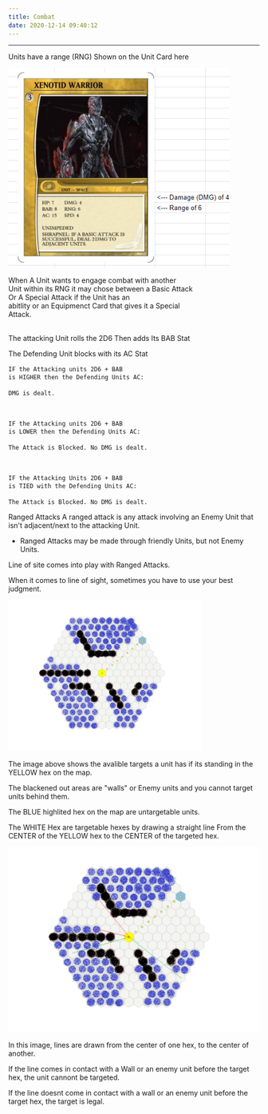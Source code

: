 ```yaml
---
title: Combat
date: 2020-12-14 09:40:12
---
```

___			
Units have a range (RNG) Shown on the Unit Card here				

![Unit](./5_combat/combat_unit.PNG)
				
When A Unit wants to engage combat with another				
Unit within its RNG it may chose between a Basic Attack				
Or A Special Attack if the Unit has an 				
abitlity or an Equipmenct Card that gives it a Special				
Attack. 				

<br>
The attacking Unit rolls the 2D6				
Then adds Its BAB Stat				
				
<br>

The Defending Unit blocks with its AC Stat				


    IF the Attacking units 2D6 + BAB				
    is HIGHER then the Defending Units AC:			
                    
    DMG is dealt.
<br>

    IF the Attacking units 2D6 + BAB 				
    is LOWER then the Defending Units AC:		
                    
    The Attack is Blocked. No DMG is dealt.

<br>

    IF the Attacking Units 2D6 + BAB				
    is TIED with the Defending Units AC:			
                    
    The Attack is Blocked. No DMG is dealt. 				


Ranged Attacks
A ranged attack is any attack involving an Enemy Unit that isn't adjacent/next to the attacking Unit.

* Ranged Attacks may be made through friendly Units, but not Enemy Units.			
				
Line of site comes into play with Ranged Attacks. 				
				
When it comes to line of sight, sometimes you have to use your best judgment.

![Line Of Sight](./5_combat/los.PNG)

The image above shows the avalible targets a unit has if its standing in the YELLOW hex on the map.

The blackened out areas are "walls" or Enemy units and you cannot target units behind them.

The BLUE highlited hex on the map are untargetable units.		

The WHITE Hex are targetable hexes by drawing a straight line From the CENTER of the YELLOW hex to the CENTER of the targeted hex.

![Line Of Sight](./5_combat/los2.PNG)

In this image, lines are drawn from the center of one hex, to the center of another.	

If the line comes in contact with a Wall or an enemy unit before the target hex, the unit cannont be targeted. 	

If the line doesnt come in contact with a wall or an enemy unit before the target hex, the target is legal.